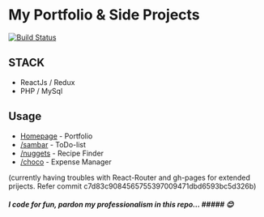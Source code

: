# My Portfolio & Side Projects #

[![Build Status](https://travis-ci.org/varunthefalcon/varunthefalcon.github.io.svg?branch=master)](https://travis-ci.org/varunthefalcon/varunthefalcon.github.io)

## STACK ##

* ReactJs / Redux
* PHP / MySql

## Usage ##

* [Homepage](http://varun-thefalcon.github.io/)  -  Portfolio
* [/sambar](http://varun-thefalcon.github.io/sambar)   -  ToDo-list 
* [/nuggets](http://varun-thefalcon.github.io/nuggets)  -  Recipe Finder
* [/choco](http://varun-thefalcon.github.io/choco)    -  Expense Manager

(currently having troubles with React-Router and gh-pages for extended prijects. Refer commit c7d83c9084565755397009471dbd6593bc5d326b)

##### I code for fun, pardon my professionalism in this repo... #####  :blush: